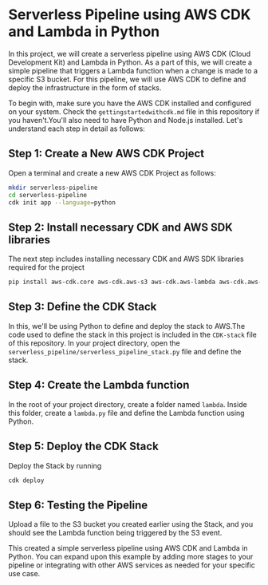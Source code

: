 # Serverless Pipeline using AWS CDK and Lambda in Python

In this project, we will create a serverless pipeline using AWS CDK (Cloud Development Kit) and Lambda in Python. As a part of this, we will create a simple pipeline that triggers a Lambda function when a change 
is made to a specific S3 bucket. For this pipeline, we will use AWS CDK to define and deploy the infrastructure in the form of stacks.

To begin with, make sure you have the AWS CDK installed and configured on your system. Check the `gettingstartedwithcdk.md` file in this repository if you haven't.You'll also need to have Python and Node.js installed. 
Let's understand each step in detail as follows:

## Step 1: Create a New AWS CDK Project
Open a terminal and create a new AWS CDK Project as follows:
```bash
mkdir serverless-pipeline
cd serverless-pipeline
cdk init app --language=python
```
## Step 2: Install necessary CDK and AWS SDK libraries
The next step includes installing necessary CDK and AWS SDK libraries required for the project
```bash
pip install aws-cdk.core aws-cdk.aws-s3 aws-cdk.aws-lambda aws-cdk.aws-events aws-cdk.aws-events-targets
```
## Step 3: Define the CDK Stack
In this, we'll be using Python to define and deploy the stack to AWS.The code used to define the stack in this project is included in the `CDK-stack` file of this repository.
In your project directory, open the `serverless_pipeline/serverless_pipeline_stack.py` file and define the stack.

## Step 4: Create the Lambda function
In the root of your project directory, create a folder named `lambda`. Inside this folder, create a `lambda.py` file and define the Lambda function using Python.

## Step 5: Deploy the CDK Stack
Deploy the Stack by running
```bash
cdk deploy
```
## Step 6: Testing the Pipeline
Upload a file to the S3 bucket you created earlier using the Stack, and you should see the Lambda function being triggered by the S3 event.

This created a simple serverless pipeline using AWS CDK and Lambda in Python. You can expand upon this example by adding more stages to your pipeline or integrating with other AWS services as needed
for your specific use case.

